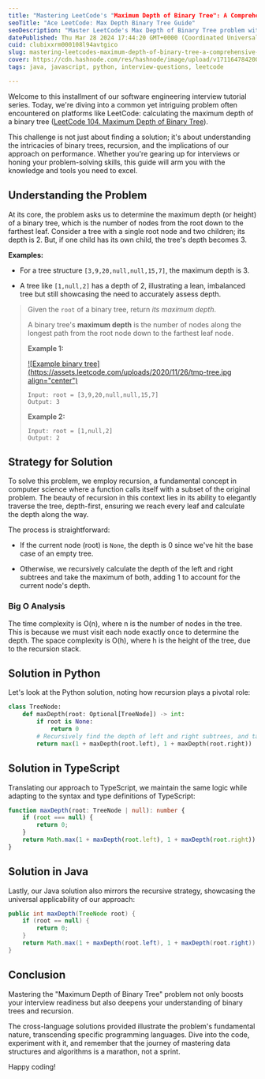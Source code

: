 ```yaml
---
title: "Mastering LeetCode's "Maximum Depth of Binary Tree": A Comprehensive Guide"
seoTitle: "Ace LeetCode: Max Depth Binary Tree Guide"
seoDescription: "Master LeetCode's Max Depth of Binary Tree problem with our expert guide. Learn the best strategies and solutions in Python, TypeScript, and Java."
datePublished: Thu Mar 28 2024 17:44:20 GMT+0000 (Coordinated Universal Time)
cuid: clubixxrm000108l94avtgico
slug: mastering-leetcodes-maximum-depth-of-binary-tree-a-comprehensive-guide
cover: https://cdn.hashnode.com/res/hashnode/image/upload/v1711647842009/c39012a3-fb24-4312-a735-9ec29c7e1381.webp
tags: java, javascript, python, interview-questions, leetcode

---
```


Welcome to this installment of our software engineering interview tutorial series. Today, we're diving into a common yet intriguing problem often encountered on platforms like LeetCode: calculating the maximum depth of a binary tree ([LeetCode 104. Maximum Depth of Binary Tree](https://leetcode.com/problems/maximum-depth-of-binary-tree/description/)).

This challenge is not just about finding a solution; it's about understanding the intricacies of binary trees, recursion, and the implications of our approach on performance. Whether you're gearing up for interviews or honing your problem-solving skills, this guide will arm you with the knowledge and tools you need to excel.

## Understanding the Problem

At its core, the problem asks us to determine the maximum depth (or height) of a binary tree, which is the number of nodes from the root down to the farthest leaf. Consider a tree with a single root node and two children; its depth is 2. But, if one child has its own child, the tree's depth becomes 3.

**Examples:**

* For a tree structure `[3,9,20,null,null,15,7]`, the maximum depth is 3.
    
* A tree like `[1,null,2]` has a depth of 2, illustrating a lean, imbalanced tree but still showcasing the need to accurately assess depth.
    

> Given the `root` of a binary tree, return *its maximum depth*.
> 
> A binary tree's **maximum depth** is the number of nodes along the longest path from the root node down to the farthest leaf node.
> 
> **Example 1:**
> 
> [![Example binary tree](https://assets.leetcode.com/uploads/2020/11/26/tmp-tree.jpg align="center")](https://leetcode.com/problems/maximum-depth-of-binary-tree/description/)
> 
> ```plaintext
> Input: root = [3,9,20,null,null,15,7]
> Output: 3
> ```
> 
> **Example 2:**
> 
> ```plaintext
> Input: root = [1,null,2]
> Output: 2
> ```

## Strategy for Solution

To solve this problem, we employ recursion, a fundamental concept in computer science where a function calls itself with a subset of the original problem. The beauty of recursion in this context lies in its ability to elegantly traverse the tree, depth-first, ensuring we reach every leaf and calculate the depth along the way.

The process is straightforward:

* If the current node (root) is `None`, the depth is 0 since we've hit the base case of an empty tree.
    
* Otherwise, we recursively calculate the depth of the left and right subtrees and take the maximum of both, adding 1 to account for the current node's depth.
    

### Big O Analysis

The time complexity is O(n), where n is the number of nodes in the tree. This is because we must visit each node exactly once to determine the depth. The space complexity is O(h), where h is the height of the tree, due to the recursion stack.

## Solution in Python

Let's look at the Python solution, noting how recursion plays a pivotal role:

```python
class TreeNode:
    def maxDepth(root: Optional[TreeNode]) -> int:
        if root is None:
            return 0
        # Recursively find the depth of left and right subtrees, and take the max
        return max(1 + maxDepth(root.left), 1 + maxDepth(root.right))
```

## Solution in TypeScript

Translating our approach to TypeScript, we maintain the same logic while adapting to the syntax and type definitions of TypeScript:

```typescript
function maxDepth(root: TreeNode | null): number {
    if (root === null) {
        return 0;
    }
    return Math.max(1 + maxDepth(root.left), 1 + maxDepth(root.right));
}
```

## Solution in Java

Lastly, our Java solution also mirrors the recursive strategy, showcasing the universal applicability of our approach:

```java
public int maxDepth(TreeNode root) {
    if (root == null) {
        return 0;
    }
    return Math.max(1 + maxDepth(root.left), 1 + maxDepth(root.right));
}
```

## Conclusion

Mastering the "Maximum Depth of Binary Tree" problem not only boosts your interview readiness but also deepens your understanding of binary trees and recursion.

The cross-language solutions provided illustrate the problem's fundamental nature, transcending specific programming languages. Dive into the code, experiment with it, and remember that the journey of mastering data structures and algorithms is a marathon, not a sprint.

Happy coding!